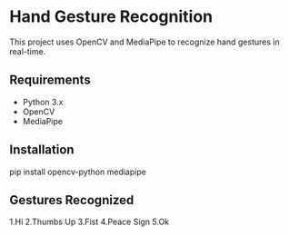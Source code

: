 # Hand Gesture Recognition

This project uses OpenCV and MediaPipe to recognize hand gestures in real-time.

## Requirements

- Python 3.x
- OpenCV
- MediaPipe

## Installation

pip install opencv-python mediapipe

## Gestures Recognized

   1.Hi
   2.Thumbs Up
   3.Fist
   4.Peace Sign
   5.Ok
